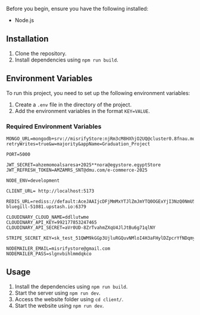 Before you begin, ensure you have the following installed:

- Node.js

## Installation

1. Clone the repository.
2. Install dependencies using `npm run build`.

## Environment Variables

To run this project, you need to set up the following environment variables:

1. Create a `.env` file in the directory of the project.
2. Add the environment variables in the format `KEY=VALUE`.

### Required Environment Variables

```plaintext
MONGO_URL=mongodb+srv://misrifyStore:njRm3cM8HXhjO2UQ@cluster0.8fnau.mongodb.net/Graduation_Project?retryWrites=true&w=majority&appName=Graduation_Project

PORT=5000

JWT_SECRET=ahzemomoalsaresa+2025**nora@egystore.egyptStore
JWT_REFRESH_TOKEN=AMZAMRS_SNT@dmu.com/e-commerce-2025

NODE_ENV=development

CLIENT_URL= http://localhost:5173

REDIS_URL=rediss://default:AceJAAIjcDFjMmMxYTJlZmJmYTQ0OGExYjI3NzQ0NmU5ZjU2NGU3MXAxMA@brave-bluegill-51081.upstash.io:6379

CLOUDINARY_CLOUD_NAME=ddllutwme
CLOUDINARY_API_KEY=992177853247465
CLOUDINARY_API_SECRET=aVr0UD-8ZrTvahmZXqU4JlJtBu6g71qlNY

STRIPE_SECRET_KEY=sk_test_51QWM9kGGp3UjluRGQuvNMloI4H3aFHylDZpcrYfNDqmyV6HKClhdxMnnq4pJPBXU3Al9fF8p3Nvz6GKI2HUdFtq400f5nnaf90

NODEMAILER_EMAIL=misrifystore@gmail.com
NODEMAILER_PASS=slgnvbihlmmdqkco

```

## Usage

1. Install the dependencies using `npm run build`.
2. Start the server using `npm run dev`.
3. Access the website folder using `cd client/`.
4. Start the website using `npm run dev`.
